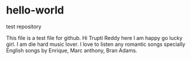 # hello-world
test repository

This file is a test file for github.
Hi Trupti Reddy here
I am happy go lucky girl.
I am die hard music lover.
I love to listen any romantic songs specially English songs by Enrique, Marc anthony, Bran Adams. 
